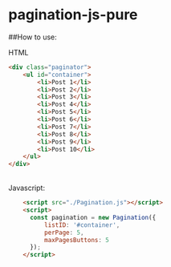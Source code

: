 # pagination-js-pure
##How to use:

<span>HTML</span>
<br/>
```html
<div class="paginator">
    <ul id="container">
        <li>Post 1</li>
        <li>Post 2</li>
        <li>Post 3</li>
        <li>Post 4</li>
        <li>Post 5</li>
        <li>Post 6</li>
        <li>Post 7</li>
        <li>Post 8</li>
        <li>Post 9</li>
        <li>Post 10</li>
    </ul>
</div>
```

<br/>
<span>Javascript:</span>
<br/>

```html
    <script src="./Pagination.js"></script>
    <script>
      const pagination = new Pagination({
          listID: '#container',
          perPage: 5,
          maxPagesButtons: 5
      });
    </script>
```
